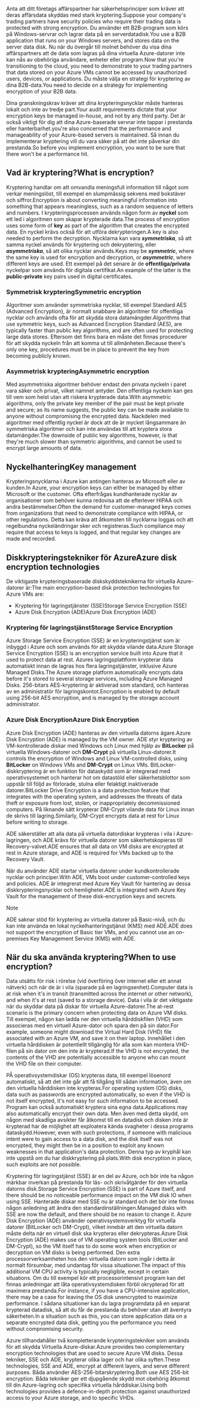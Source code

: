 <span data-ttu-id="db61c-101">Anta att ditt företags affärspartner har säkerhetsprinciper som kräver att deras affärsdata skyddas med stark kryptering.</span><span class="sxs-lookup"><span data-stu-id="db61c-101">Suppose your company's trading partners have security policies who require their trading data is protected with strong encryption.</span></span> <span data-ttu-id="db61c-102">Du använder ett B2B-program som körs på Windows-servrar och lagrar data på en serverdatadisk.</span><span class="sxs-lookup"><span data-stu-id="db61c-102">You use a B2B application that runs on your Windows servers, and stores data on the server data disk.</span></span> <span data-ttu-id="db61c-103">Nu när du övergår till molnet behöver du visa dina affärspartners att de data som lagras på dina virtuella Azure-datorer inte kan nås av obehöriga användare, enheter eller program.</span><span class="sxs-lookup"><span data-stu-id="db61c-103">Now that you're transitioning to the cloud, you need to demonstrate to your trading partners that data stored on your Azure VMs cannot be accessed by unauthorized users, devices, or applications.</span></span> <span data-ttu-id="db61c-104">Du måste välja en strategi för kryptering av dina B2B-data.</span><span class="sxs-lookup"><span data-stu-id="db61c-104">You need to decide on a strategy for implementing encryption of your B2B data.</span></span>

<span data-ttu-id="db61c-105">Dina granskningskrav kräver att dina krypteringsnycklar måste hanteras lokalt och inte av tredje part.</span><span class="sxs-lookup"><span data-stu-id="db61c-105">Your audit requirements dictate that your encryption keys be managed in-house, and not by any third party.</span></span> <span data-ttu-id="db61c-106">Det är också viktigt för dig att dina Azure-baserade servrar inte tappar i prestanda eller hanterbarhet.</span><span class="sxs-lookup"><span data-stu-id="db61c-106">you're also concerned that the performance and manageability of your Azure-based servers is maintained.</span></span> <span data-ttu-id="db61c-107">Så innan du implementerar kryptering vill du vara säker på att det inte påverkar din prestanda.</span><span class="sxs-lookup"><span data-stu-id="db61c-107">So before you implement encryption, you want to be sure that there won't be a performance hit.</span></span>

## <a name="what-is-encryption"></a><span data-ttu-id="db61c-108">Vad är kryptering?</span><span class="sxs-lookup"><span data-stu-id="db61c-108">What is encryption?</span></span>

<span data-ttu-id="db61c-109">Kryptering handlar om att omvandla meningsfull information till något som verkar meningslöst, till exempel en slumpmässig sekvens med bokstäver och siffror.</span><span class="sxs-lookup"><span data-stu-id="db61c-109">Encryption is about converting meaningful information into something that appears meaningless, such as a random sequence of letters and numbers.</span></span> <span data-ttu-id="db61c-110">I krypteringsprocessen används någon form av **nyckel** som ett led i algoritmen som skapar krypterade data.</span><span class="sxs-lookup"><span data-stu-id="db61c-110">The process of encryption uses some form of **key** as part of the algorithm that creates the encrypted data.</span></span> <span data-ttu-id="db61c-111">En nyckel krävs också för att utföra dekrypteringen.</span><span class="sxs-lookup"><span data-stu-id="db61c-111">A key is also needed to perform the decryption.</span></span> <span data-ttu-id="db61c-112">Nycklarna kan vara **_symmetriska_**, så att samma nyckel används för kryptering och dekryptering, eller **_asymmetriska_**, så att olika nycklar används.</span><span class="sxs-lookup"><span data-stu-id="db61c-112">Keys may be **_symmetric_**, where the same key is used for encryption and decryption, or **_asymmetric_**, where different keys are used.</span></span> <span data-ttu-id="db61c-113">Ett exempel på det senare är de **offentliga/privata** nyckelpar som används för digitala certifikat.</span><span class="sxs-lookup"><span data-stu-id="db61c-113">An example of the latter is the **public-private** key pairs used in digital certificates.</span></span>

### <a name="symmetric-encryption"></a><span data-ttu-id="db61c-114">Symmetrisk kryptering</span><span class="sxs-lookup"><span data-stu-id="db61c-114">Symmetric encryption</span></span>

<span data-ttu-id="db61c-115">Algoritmer som använder symmetriska nycklar, till exempel Standard AES (Advanced Encryption), är normalt snabbare än algoritmer för offentliga nycklar och används ofta för att skydda stora datamängder.</span><span class="sxs-lookup"><span data-stu-id="db61c-115">Algorithms that use symmetric keys, such as Advanced Encryption Standard (AES), are typically faster than public key algorithms, and are often used for protecting large data stores.</span></span> <span data-ttu-id="db61c-116">Eftersom det finns bara en måste det finnas procedurer för att skydda nyckeln från att komma ut till allmänheten.</span><span class="sxs-lookup"><span data-stu-id="db61c-116">Because there's only one key, procedures must be in place to prevent the key from becoming publicly known.</span></span>

### <a name="asymmetric-encryption"></a><span data-ttu-id="db61c-117">Asymmetrisk kryptering</span><span class="sxs-lookup"><span data-stu-id="db61c-117">Asymmetric encryption</span></span>

<span data-ttu-id="db61c-118">Med asymmetriska algoritmer behöver endast den privata nyckeln i paret vara säker och privat, vilket namnet antyder. Den offentliga nyckeln kan ges till vem som helst utan att riskera krypterade data.</span><span class="sxs-lookup"><span data-stu-id="db61c-118">With asymmetric algorithms, only the private key member of the pair must be kept private and secure; as its name suggests, the public key can be made available to anyone without compromising the encrypted data.</span></span> <span data-ttu-id="db61c-119">Nackdelen med algoritmer med offentlig nyckel är dock att de är mycket långsammare än symmetriska algoritmer och kan inte användas till att kryptera stora datamängder.</span><span class="sxs-lookup"><span data-stu-id="db61c-119">The downside of public key algorithms, however, is that they're much slower than symmetric algorithms, and cannot be used to encrypt large amounts of data.</span></span>

## <a name="key-management"></a><span data-ttu-id="db61c-120">Nyckelhantering</span><span class="sxs-lookup"><span data-stu-id="db61c-120">Key management</span></span>

<span data-ttu-id="db61c-121">Krypteringsnycklarna i Azure kan antingen hanteras av Microsoft eller av kunden.</span><span class="sxs-lookup"><span data-stu-id="db61c-121">In Azure, your encryption keys can either be managed by either Microsoft or the customer.</span></span> <span data-ttu-id="db61c-122">Ofta efterfrågas kundhanterade nycklar av organisationer som behöver kunna redovisa att de efterlever HIPAA och andra bestämmelser.</span><span class="sxs-lookup"><span data-stu-id="db61c-122">Often the demand for customer-managed keys comes from organizations that need to demonstrate compliance with HIPAA, or other regulations.</span></span> <span data-ttu-id="db61c-123">Detta kan kräva att åtkomsten till nycklarna loggas och att regelbundna nyckeländringar sker och registreras.</span><span class="sxs-lookup"><span data-stu-id="db61c-123">Such compliance may require that access to keys is logged, and that regular key changes are made and recorded.</span></span>

## <a name="azure-disk-encryption-technologies"></a><span data-ttu-id="db61c-124">Diskkrypteringstekniker för Azure</span><span class="sxs-lookup"><span data-stu-id="db61c-124">Azure disk encryption technologies</span></span>

<span data-ttu-id="db61c-125">De viktigaste krypteringsbaserade diskskyddsteknikerna för virtuella Azure-datorer är:</span><span class="sxs-lookup"><span data-stu-id="db61c-125">The main encryption-based disk protection technologies for Azure VMs are:</span></span>

- <span data-ttu-id="db61c-126">Kryptering för lagringstjänster (SSE)</span><span class="sxs-lookup"><span data-stu-id="db61c-126">Storage Service Encryption (SSE)</span></span>
- <span data-ttu-id="db61c-127">Azure Disk Encryption (ADE)</span><span class="sxs-lookup"><span data-stu-id="db61c-127">Azure Disk Encryption (ADE)</span></span>

### <a name="storage-service-encryption"></a><span data-ttu-id="db61c-128">Kryptering för lagringstjänst</span><span class="sxs-lookup"><span data-stu-id="db61c-128">Storage Service Encryption</span></span>

<span data-ttu-id="db61c-129">Azure Storage Service Encryption (SSE) är en krypteringstjänst som är inbyggd i Azure och som används för att skydda vilande data.</span><span class="sxs-lookup"><span data-stu-id="db61c-129">Azure Storage Service Encryption (SSE) is an encryption service built into Azure that it used to protect data at rest.</span></span> <span data-ttu-id="db61c-130">Azures lagringsplattform krypterar data automatiskt innan de lagras hos flera lagringstjänster, inklusive Azure Managed Disks.</span><span class="sxs-lookup"><span data-stu-id="db61c-130">The Azure storage platform automatically encrypts data before it's stored to several storage services, including Azure Managed Disks.</span></span> <span data-ttu-id="db61c-131">256-bitars AES-kryptering är aktiverad som standard, och hanteras av en administratör för lagringskontot.</span><span class="sxs-lookup"><span data-stu-id="db61c-131">Encryption is enabled by default using 256-bit AES encryption, and is managed by the storage account administrator.</span></span>

### <a name="azure-disk-encryption"></a><span data-ttu-id="db61c-132">Azure Disk Encryption</span><span class="sxs-lookup"><span data-stu-id="db61c-132">Azure Disk Encryption</span></span>

<span data-ttu-id="db61c-133">Azure Disk Encryption (ADE) hanteras av den virtuella datorns ägare.</span><span class="sxs-lookup"><span data-stu-id="db61c-133">Azure Disk Encryption (ADE) is managed by the VM owner.</span></span> <span data-ttu-id="db61c-134">ADE styr kryptering av VM-kontrollerade diskar med Windows och Linux med hjälp av **BitLocker** på virtuella Windows-datorer och **DM-Crypt** på virtuella Linux-datorer.</span><span class="sxs-lookup"><span data-stu-id="db61c-134">It controls the encryption of Windows and Linux VM-controlled disks, using **BitLocker** on Windows VMs and **DM-Crypt** on Linux VMs.</span></span> <span data-ttu-id="db61c-135">BitLocker-diskkryptering är en funktion för dataskydd som är integrerad med operativsystemet och hanterar hot om datastöld eller säkerhetsblottor som uppstår till följd av förlorade, stulna eller felaktigt inaktiverade datorer.</span><span class="sxs-lookup"><span data-stu-id="db61c-135">BitLocker Drive Encryption is a data protection feature that integrates with the operating system, and addresses the threats of data theft or exposure from lost, stolen, or inappropriately decommissioned computers.</span></span> <span data-ttu-id="db61c-136">På liknande sätt krypterar DM-Crypt vilande data för Linux innan de skrivs till lagring.</span><span class="sxs-lookup"><span data-stu-id="db61c-136">Similarly, DM-Crypt encrypts data at rest for Linux before writing to storage.</span></span>

<span data-ttu-id="db61c-137">ADE säkerställer att alla data på virtuella datordiskar krypteras i vila i Azure-lagringen, och ADE krävs för virtuella datorer som säkerhetskopieras till Recovery-valvet.</span><span class="sxs-lookup"><span data-stu-id="db61c-137">ADE ensures that all data on VM disks are encrypted at rest in Azure storage, and ADE is required for VMs backed up to the Recovery Vault.</span></span>

<span data-ttu-id="db61c-138">När du använder ADE startar virtuella datorer under kundkontrollerade nycklar och principer.</span><span class="sxs-lookup"><span data-stu-id="db61c-138">With ADE, VMs boot under customer-controlled keys and policies.</span></span> <span data-ttu-id="db61c-139">ADE är integrerat med Azure Key Vault för hantering av dessa diskkrypteringsnycklar och hemligheter.</span><span class="sxs-lookup"><span data-stu-id="db61c-139">ADE is integrated with Azure Key Vault for the management of these disk-encryption keys and secrets.</span></span>

> [!NOTE] 
> <span data-ttu-id="db61c-140">ADE saknar stöd för kryptering av virtuella datorer på Basic-nivå, och du kan inte använda en lokal nyckelhanteringstjänst (KMS) med ADE.</span><span class="sxs-lookup"><span data-stu-id="db61c-140">ADE does not support the encryption of Basic tier VMs, and you cannot use an on-premises Key Management Service (KMS) with ADE.</span></span>

## <a name="when-to-use-encryption"></a><span data-ttu-id="db61c-141">När du ska använda kryptering?</span><span class="sxs-lookup"><span data-stu-id="db61c-141">When to use encryption?</span></span>

<span data-ttu-id="db61c-142">Data utsätts för risk i rörelse (vid överföring över internet eller ett annat nätverk) och när de är i vila (sparade på en lagringsenhet).</span><span class="sxs-lookup"><span data-stu-id="db61c-142">Computer data is at risk when it's in transit (transmitted across the internet or other network), and when it's at rest (saved to a storage device).</span></span> <span data-ttu-id="db61c-143">Data i vila är det viktigaste när du skyddar data på diskar för virtuella Azure-datorer.</span><span class="sxs-lookup"><span data-stu-id="db61c-143">The at-rest scenario is the primary concern when protecting data on Azure VM disks.</span></span> <span data-ttu-id="db61c-144">Till exempel, någon kan ladda ner den virtuella hårddiskfilen (VHD) som associeras med en virtuell Azure-dator och spara den på sin dator.</span><span class="sxs-lookup"><span data-stu-id="db61c-144">For example, someone might download the Virtual Hard Disk (VHD) file associated with an Azure VM, and save it on their laptop.</span></span> <span data-ttu-id="db61c-145">Innehållet i den virtuella hårddisken är potentiellt tillgänglig för alla som kan montera VHD-filen på sin dator om den inte är krypterad.</span><span class="sxs-lookup"><span data-stu-id="db61c-145">If the VHD is not encrypted, the contents of the VHD are potentially accessible to anyone who can mount the VHD file on their computer.</span></span>

<span data-ttu-id="db61c-146">PÅ operativsystemdiskar (OS) krypteras data, till exempel lösenord automatiskt, så att det inte går att få tillgång till sådan information, även om den virtuella hårddisken inte krypteras.</span><span class="sxs-lookup"><span data-stu-id="db61c-146">For operating system (OS) disks, data such as passwords are encrypted automatically, so even if the VHD is not itself encrypted, it's not easy for such information to be accessed.</span></span> <span data-ttu-id="db61c-147">Program kan också automatiskt kryptera sina egna data.</span><span class="sxs-lookup"><span data-stu-id="db61c-147">Applications may also automatically encrypt their own data.</span></span> <span data-ttu-id="db61c-148">Men även med detta skydd, om någon med skadliga avsikter får åtkomst till en datadisk och disken inte är krypterad har de möjlighet att exploatera kända svagheter i dessa programs dataskydd.</span><span class="sxs-lookup"><span data-stu-id="db61c-148">However, even with such protections, if someone with malicious intent were to gain access to a data disk, and the disk itself was not encrypted, they might then be in a position to exploit any known weaknesses in that application's data protection.</span></span> <span data-ttu-id="db61c-149">Denna typ av kryphål kan inte uppstå om du har diskkryptering på plats.</span><span class="sxs-lookup"><span data-stu-id="db61c-149">With disk encryption in place, such exploits are not possible.</span></span>

<span data-ttu-id="db61c-150">Kryptering för lagringstjänst (SSE) är en del av Azure, och bör inte ha någon märkbar inverkan på prestanda för läs- och skrivåtgärder för den virtuella datorns disk.</span><span class="sxs-lookup"><span data-stu-id="db61c-150">Storage Service Encryption (SSE) is part of Azure itself, and there should be no noticeable performance impact on the VM disk IO when using SSE.</span></span> <span data-ttu-id="db61c-151">Hanterade diskar med SSE nu är standard och det bör inte finnas någon anledning att ändra den standardinställningen.</span><span class="sxs-lookup"><span data-stu-id="db61c-151">Managed disks with SSE are now the default, and there should be no reason to change it.</span></span> <span data-ttu-id="db61c-152">Azure Disk Encryption (ADE) använder operativsystemsverktyg för virtuella datorer (BitLocker och DM-Crypt), vilket innebär att den virtuella datorn måste delta när en virtuell disk ska krypteras eller dekrypteras.</span><span class="sxs-lookup"><span data-stu-id="db61c-152">Azure Disk Encryption (ADE) makes use of VM operating system tools (BitLocker and DM-Crypt), so the VM itself has to do some work when encryption or decryption on VM disks is being performed.</span></span> <span data-ttu-id="db61c-153">Den extra processorverksamheten hos den virtuella datorn som ingår i detta är normalt försumbar, med undantag för vissa situationer.</span><span class="sxs-lookup"><span data-stu-id="db61c-153">The impact of this additional VM CPU activity is typically negligible, except in certain situations.</span></span> <span data-ttu-id="db61c-154">Om du till exempel kör ett processorintensivt program kan det finnas anledningar att låta operativsystemdisken förbli okrypterad för att maximera prestanda.</span><span class="sxs-lookup"><span data-stu-id="db61c-154">For instance, if you have a CPU-intensive application, there may be a case for leaving the OS disk unencrypted to maximize performance.</span></span> <span data-ttu-id="db61c-155">I sådana situationer kan du lagra programdata på en separat krypterad datadisk, så att du får de prestanda du behöver utan att äventyra säkerheten.</span><span class="sxs-lookup"><span data-stu-id="db61c-155">In a situation such as this, you can store application data on a separate encrypted data disk, getting you the performance you need without compromising security.</span></span>

<span data-ttu-id="db61c-156">Azure tillhandahåller två kompletterande krypteringstekniker som används för att skydda Virtuella Azure-diskar.</span><span class="sxs-lookup"><span data-stu-id="db61c-156">Azure provides two complementary encryption technologies that are used to secure Azure VM disks.</span></span> <span data-ttu-id="db61c-157">Dessa tekniker, SSE och ADE, krypterar olika lager och har olika syften.</span><span class="sxs-lookup"><span data-stu-id="db61c-157">These technologies, SSE and ADE, encrypt at different layers, and serve different purposes.</span></span> <span data-ttu-id="db61c-158">Båda använder AES-256-bitarskryptering.</span><span class="sxs-lookup"><span data-stu-id="db61c-158">Both use AES 256-bit encryption.</span></span> <span data-ttu-id="db61c-159">Båda tekniker ger ett djupgående skydd mot obehörig åtkomst till din Azure-lagring och specifika virtuella hårddiskar.</span><span class="sxs-lookup"><span data-stu-id="db61c-159">Using both technologies provides a defence-in-depth protection against unauthorized access to your Azure storage, and to specific VHDs.</span></span>
